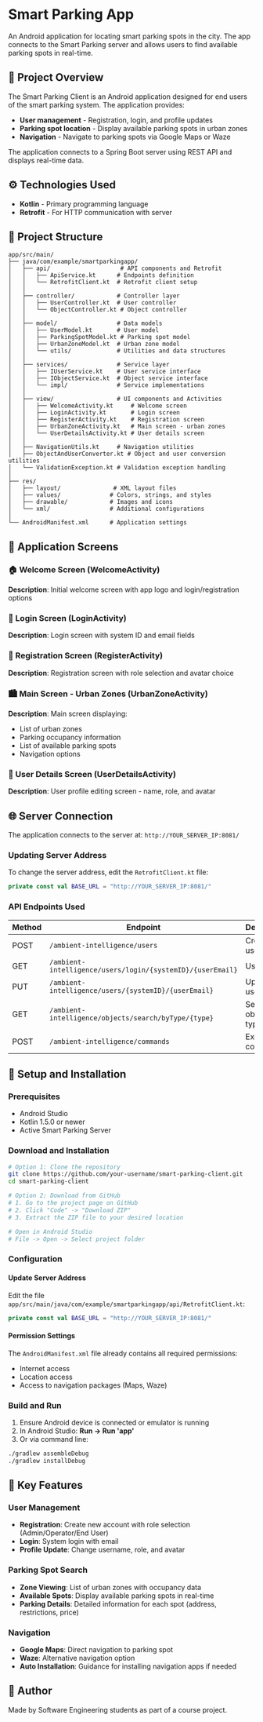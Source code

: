 # Smart Parking App

An Android application for locating smart parking spots in the city. The app connects to the Smart Parking server and allows users to find available parking spots in real-time.

## 📌 Project Overview

The Smart Parking Client is an Android application designed for end users of the smart parking system. The application provides:

* **User management** - Registration, login, and profile updates
* **Parking spot location** - Display available parking spots in urban zones
* **Navigation** - Navigate to parking spots via Google Maps or Waze

The application connects to a Spring Boot server using REST API and displays real-time data.

## ⚙️ Technologies Used

* **Kotlin** - Primary programming language
* **Retrofit** - For HTTP communication with server

## 📁 Project Structure

```
app/src/main/
├── java/com/example/smartparkingapp/
│   ├── api/                    # API components and Retrofit
│   │   ├── ApiService.kt      # Endpoints definition
│   │   └── RetrofitClient.kt  # Retrofit client setup
│   │
│   ├── controller/            # Controller layer
│   │   ├── UserController.kt  # User controller
│   │   └── ObjectController.kt # Object controller
│   │
│   ├── model/                 # Data models
│   │   ├── UserModel.kt       # User model
│   │   ├── ParkingSpotModel.kt # Parking spot model
│   │   ├── UrbanZoneModel.kt  # Urban zone model
│   │   └── utils/             # Utilities and data structures
│   │
│   ├── services/              # Service layer
│   │   ├── IUserService.kt    # User service interface
│   │   ├── IObjectService.kt  # Object service interface
│   │   └── impl/              # Service implementations
│   │
│   ├── view/                  # UI components and Activities
│   │   ├── WelcomeActivity.kt     # Welcome screen
│   │   ├── LoginActivity.kt       # Login screen
│   │   ├── RegisterActivity.kt    # Registration screen
│   │   ├── UrbanZoneActivity.kt   # Main screen - urban zones
│   │   └── UserDetailsActivity.kt # User details screen
│   │
│   ├── NavigationUtils.kt     # Navigation utilities
│   ├── ObjectAndUserConverter.kt # Object and user conversion utilities
│   └── ValidationException.kt # Validation exception handling
│
├── res/
│   ├── layout/               # XML layout files
│   ├── values/              # Colors, strings, and styles
│   ├── drawable/            # Images and icons
│   └── xml/                 # Additional configurations
│
└── AndroidManifest.xml      # Application settings
```

## 📱 Application Screens

### 🏠 Welcome Screen (WelcomeActivity)
**Description**: Initial welcome screen with app logo and login/registration options

### 🔐 Login Screen (LoginActivity)
**Description**: Login screen with system ID and email fields

### 📝 Registration Screen (RegisterActivity)
**Description**: Registration screen with role selection and avatar choice

### 🏙️ Main Screen - Urban Zones (UrbanZoneActivity)
**Description**: Main screen displaying:
- List of urban zones
- Parking occupancy information
- List of available parking spots
- Navigation options

### 👤 User Details Screen (UserDetailsActivity)
**Description**: User profile editing screen - name, role, and avatar

## 🌐 Server Connection

The application connects to the server at: `http://YOUR_SERVER_IP:8081/`

### Updating Server Address
To change the server address, edit the `RetrofitClient.kt` file:

```kotlin
private const val BASE_URL = "http://YOUR_SERVER_IP:8081/"
```

### API Endpoints Used

| Method | Endpoint | Description |
|--------|----------|-------------|
| POST | `/ambient-intelligence/users` | Create new user |
| GET | `/ambient-intelligence/users/login/{systemID}/{userEmail}` | User login |
| PUT | `/ambient-intelligence/users/{systemID}/{userEmail}` | Update user data |
| GET | `/ambient-intelligence/objects/search/byType/{type}` | Search objects by type |
| POST | `/ambient-intelligence/commands` | Execute commands |

## 🚀 Setup and Installation

### Prerequisites
* Android Studio
* Kotlin 1.5.0 or newer
* Active Smart Parking Server

### Download and Installation

```bash
# Option 1: Clone the repository
git clone https://github.com/your-username/smart-parking-client.git
cd smart-parking-client

# Option 2: Download from GitHub
# 1. Go to the project page on GitHub
# 2. Click "Code" -> "Download ZIP"
# 3. Extract the ZIP file to your desired location

# Open in Android Studio
# File -> Open -> Select project folder
```

### Configuration

#### Update Server Address
Edit the file `app/src/main/java/com/example/smartparkingapp/api/RetrofitClient.kt`:

```kotlin
private const val BASE_URL = "http://YOUR_SERVER_IP:8081/"
```

#### Permission Settings
The `AndroidManifest.xml` file already contains all required permissions:
- Internet access
- Location access
- Access to navigation packages (Maps, Waze)

### Build and Run

1. Ensure Android device is connected or emulator is running
2. In Android Studio: **Run -> Run 'app'**
3. Or via command line:

```bash
./gradlew assembleDebug
./gradlew installDebug
```

## 🎯 Key Features

### User Management
- **Registration**: Create new account with role selection (Admin/Operator/End User)
- **Login**: System login with email
- **Profile Update**: Change username, role, and avatar

### Parking Spot Search
- **Zone Viewing**: List of urban zones with occupancy data
- **Available Spots**: Display available parking spots in real-time
- **Parking Details**: Detailed information for each spot (address, restrictions, price)

### Navigation
- **Google Maps**: Direct navigation to parking spot
- **Waze**: Alternative navigation option
- **Auto Installation**: Guidance for installing navigation apps if needed

## 👤 Author

Made by Software Engineering students as part of a course project.